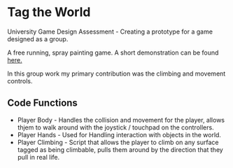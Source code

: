 # Tag the World
University Game Design Assessment - Creating a prototype for a game designed as a group.

A free running, spray painting game.  A short demonstration can be found [here.](https://youtu.be/9hqB8XZkUA0?t=119)

In this group work my primary contribution was the climbing and movement controls.

## Code Functions
* Player Body - Handles the collision and movement for the player, allows thjem to walk around with the joystick / touchpad on the controllers.
* Player Hands - Used for Handling interaction with objects in the world.
* Player Climbing - Script that allows the player to climb on any surface tagged as being climbable, pulls them around by the direction that they pull in real life.
